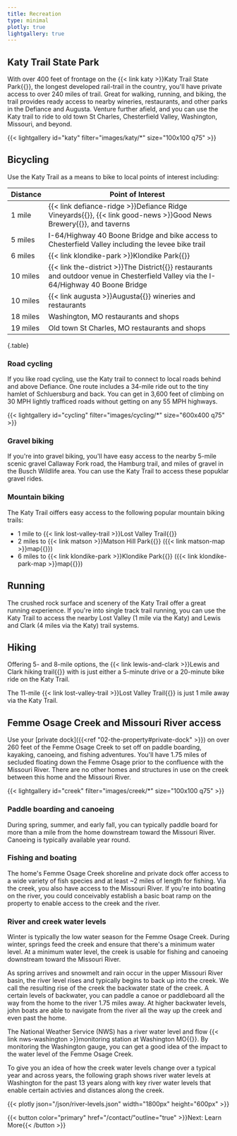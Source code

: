 ```yaml
---
title: Recreation
type: minimal
plotly: true
lightgallery: true
---
```


## Katy Trail State Park 

With over 400 feet of frontage on the {{< link katy >}}Katy Trail State Park{{</link >}}, the longest developed rail-trail in the country, you'll have private access to over 240 miles of trail. Great for walking, running, and biking, the trail provides ready access to nearby wineries, restaurants, and other parks in the Defiance and Augusta. Venture further afield, and you can use the Katy trail to ride to old town St Charles, Chesterfield Valley, Washington, Missouri, and beyond. 

{{< lightgallery id="katy" filter="images/katy/*" size="100x100 q75" >}}

## Bicycling

Use the Katy Trail as a means to bike to local points of interest including:

|Distance|Point of Interest|
|-|-|
|1 mile|{{< link defiance-ridge >}}Defiance Ridge Vineyards{{</link >}}, {{< link good-news >}}Good News Brewery{{</link >}}, and taverns| 
|5 miles|I-64/Highway 40 Boone Bridge and bike access to Chesterfield Valley including the levee bike trail|
|6 miles|{{< link klondike-park >}}Klondike Park{{</link >}}|
|10 miles|{{< link the-district >}}The District{{</link >}} restaurants and outdoor venue in Chesterfield Valley via the I-64/Highway 40 Boone Bridge|
|10 miles|{{< link augusta >}}Augusta{{</link >}} wineries and restaurants|
|18 miles|Washington, MO restaurants and shops|
|19 miles|Old town St Charles, MO restaurants and shops|
{.table}

### Road cycling 

If you like road cycling, use the Katy trail to connect to local roads behind and above Defiance. One route includes a 34-mile ride out to the tiny hamlet of Schluersburg and back. You can get in 3,600 feet of climbing on 30 MPH lightly trafficed roads without getting on any 55 MPH highways.

{{< lightgallery id="cycling" filter="images/cycling/*" size="600x400 q75" >}}

### Gravel biking

If you're into gravel biking, you'll have easy access to the nearby 5-mile scenic gravel Callaway Fork road, the Hamburg trail, and miles of gravel in the Busch Wildlife area. You can use the Katy Trail to access these popuklar gravel rides.

### Mountain biking

The Katy Trail oiffers easy access to the following popular mountain biking trails:

* 1 mile to {{< link lost-valley-trail >}}Lost Valley Trail{{</link >}}
* 2 miles to {{< link matson >}}Matson Hill Park{{</link >}} ({{< link matson-map >}}map{{</link >}})
* 6 miles to {{< link klondike-park >}}Klondike Park{{</link >}} ({{< link klondike-park-map >}}map{{</link >}})

## Running

The crushed rock surface and scenery of the Katy Trail offer a great running experience. If you're into single track trail running, you can use the Katy Trail to access the nearby Lost Valley (1 mile via the Katy) and Lewis and Clark (4 miles via the Katy) trail systems.

## Hiking

Offering 5- and 8-mile options, the {{< link lewis-and-clark >}}Lewis and Clark hiking trail{{</link >}} with is just either a 5-minute drive or a 20-minute bike ride on the Katy Trail.

The 11-mile {{< link lost-valley-trail >}}Lost Valley Trail{{</link >}} is just 1 mile away via the Katy Trail.

## Femme Osage Creek and Missouri River access

Use your [private dock]({{<ref "02-the-property#private-dock" >}}) on over 260 feet of the Femme Osage Creek to set off on paddle boarding, kayaking, canoeing, and fishing adventures. You'll have 1.75 miles of secluded floating down the Femme Osage prior to the confluence with the Missouri River. There are no other homes and structures in use on the creek between this home and the Missouri River.

{{< lightgallery id="creek" filter="images/creek/*" size="100x100 q75" >}}

### Paddle boarding and canoeing

During spring, summer, and early fall, you can typically paddle board for more than a mile from the home downstream toward the Missouri River. Canoeing is typically available year round.

### Fishing and boating

The home's Femme Osage Creek shoreline and private dock offer access to a wide variety of fish species and at least ~2 miles of length for fishing. Via the creek, you also have access to the Missouri River. If you're into boating on the river, you could conceivably establish a basic boat ramp on the property to enable access to the creek and the river.

### River and creek water levels

Winter is typically the low water season for the Femme Osage Creek. During winter, springs feed the creek and ensure that there's a minimum water level. At a minimum water level, the creek is usable for fishing and canoeing downstream toward the Missouri River.

As spring arrives and snowmelt and rain occur in the upper Missouri River basin, the river level rises and typically begins to back up into the creek. We call the resulting rise of the creek the backwater state of the creek. A certain levels of backwater, you can paddle a canoe or paddleboard all the way from the home to the river 1.75 miles away. At higher backwater levels, john boats are able to navigate from the river all the way up the creek and even past the home.

The National Weather Service (NWS) has a river water level and flow {{< link nws-washington >}}monitoring station at Washington MO{{</link >}}. By monitoring the Washington gauge, you can get a good idea of the impact to the water level of the Femme Osage Creek.

To give you an idea of how the creek water levels change over a typical year and across years, the following graph shows river water levels at Washington for the past 13 years along with key river water levels that enable certain activies and distances along the creek.

{{< plotly json="/json/river-levels.json" width="1800px" height="600px" >}}


{{< button color="primary" href="/contact/"outline="true" >}}Next: Learn More{{< /button >}}